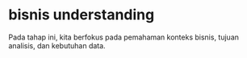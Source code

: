 # bisnis understanding
Pada tahap ini, kita berfokus pada pemahaman konteks bisnis, tujuan analisis, dan kebutuhan data.